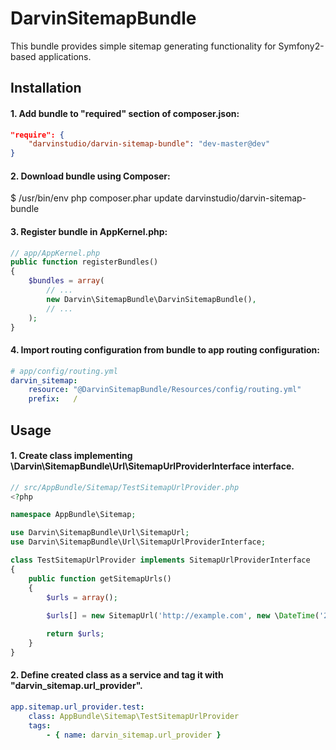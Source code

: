 # DarvinSitemapBundle
This bundle provides simple sitemap generating functionality for Symfony2-based applications.

## Installation

#### 1. Add bundle to "required" section of composer.json:

```json
"require": {
    "darvinstudio/darvin-sitemap-bundle": "dev-master@dev"
}
```

#### 2. Download bundle using Composer:

$ /usr/bin/env php composer.phar update darvinstudio/darvin-sitemap-bundle

#### 3. Register bundle in AppKernel.php:

```php
// app/AppKernel.php
public function registerBundles()
{
    $bundles = array(
        // ...
        new Darvin\SitemapBundle\DarvinSitemapBundle(),
        // ...
    );
}
```

#### 4. Import routing configuration from bundle to app routing configuration:

```yaml
# app/config/routing.yml
darvin_sitemap:
    resource: "@DarvinSitemapBundle/Resources/config/routing.yml"
    prefix:   /
```

## Usage

#### 1. Create class implementing \Darvin\SitemapBundle\Url\SitemapUrlProviderInterface interface.

```php
// src/AppBundle/Sitemap/TestSitemapUrlProvider.php
<?php

namespace AppBundle\Sitemap;

use Darvin\SitemapBundle\Url\SitemapUrl;
use Darvin\SitemapBundle\Url\SitemapUrlProviderInterface;

class TestSitemapUrlProvider implements SitemapUrlProviderInterface
{
    public function getSitemapUrls()
    {
        $urls = array();
        
        $urls[] = new SitemapUrl('http://example.com', new \DateTime('2016-01-01'), 'always', 0.5);

        return $urls;
    }
}
```

#### 2. Define created class as a service and tag it with "darvin_sitemap.url_provider".

```yaml
app.sitemap.url_provider.test:
    class: AppBundle\Sitemap\TestSitemapUrlProvider
    tags:
        - { name: darvin_sitemap.url_provider }
```
